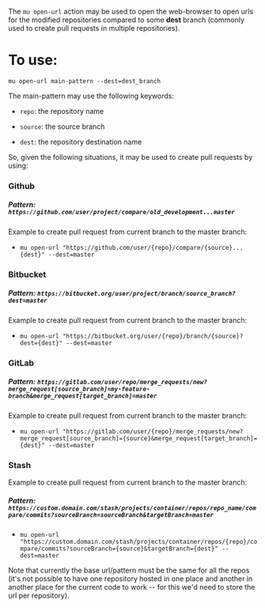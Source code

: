 The `mu open-url` action may be used to open the web-browser to open urls for the modified repositories compared to some **dest** branch
(commonly used to create pull requests in multiple repositories).

To use:
========

`mu open-url main-pattern --dest=dest_branch`

The main-pattern may use the following keywords:

* `repo`: the repository name

* `source`: the source branch

* `dest`: the repository destination name


So, given the following situations, it may be used to create pull requests by using:

### Github

##### Pattern: `https://github.com/user/project/compare/old_development...master`

Example to create pull request from current branch to the master branch:

 * `mu open-url "https://github.com/user/{repo}/compare/{source}...{dest}" --dest=master`

### Bitbucket

##### Pattern: `https://bitbucket.org/user/project/branch/source_branch?dest=master`

Example to create pull request from current branch to the master branch:

 * `mu open-url "https://bitbucket.org/user/{repo}/branch/{source}?dest={dest}" --dest=master`

### GitLab

##### Pattern: `https://gitlab.com/user/repo/merge_requests/new?merge_request[source_branch]=my-feature-branch&merge_request[target_branch]=master`

Example to create pull request from current branch to the master branch:

 * `mu open-url "https://gitlab.com/user/{repo}/merge_requests/new?merge_request[source_branch]={source}&merge_request[target_branch]={dest}" --dest=master`

### Stash

Example to create pull request from current branch to the master branch:

##### Pattern: `https://custom.domain.com/stash/projects/container/repos/repo_name/compare/commits?sourceBranch=sourceBranch&targetBranch=master`

 * `mu open-url "https://custom.domain.com/stash/projects/container/repos/{repo}/compare/commits?sourceBranch={source}&targetBranch={dest}" --dest=master`

Note that currently the base url/pattern must be the same for all the repos (it's not possible
to have one repository hosted in one place and another in another place for the current code
to work -- for this we'd need to store the url per repository).